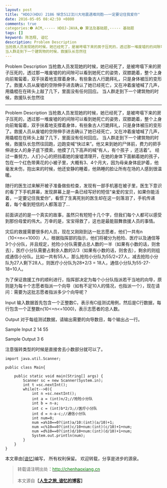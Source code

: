 ```yaml
---
layout: post
title: "HDOJ(HDU) 2186 悼念512汶川大地震遇难同胞——一定要记住我爱你"
date: 2016-05-05 08:42:59 +0800
comments: true
categories:❶ ACM,----- HDOJ-JAVA,❺ 算法及基础题,----- 基础题
tags: []
keyword: 陈浩翔, 谙忆
description: Problem Description 
当抢救人员发现她的时候，她已经死了，是被垮塌下来的房子压死的，透过那一堆废墟的的间隙可以看到她死亡的姿势，双膝跪着，整个上身向前匍匐着，双手扶着地支撑着身体，有些象古人行跪拜礼，只是身体被压的变形了。救援人员从废墟的空隙伸手进去确认了她已经死亡，又在冲着废墟喊了几声，用撬棍在在砖头上敲了几下，里面没有任何回应。 
当人群走到下一个建筑物的时候，救援队长忽然往 
---
```



Problem Description 
当抢救人员发现她的时候，她已经死了，是被垮塌下来的房子压死的，透过那一堆废墟的的间隙可以看到她死亡的姿势，双膝跪着，整个上身向前匍匐着，双手扶着地支撑着身体，有些象古人行跪拜礼，只是身体被压的变形了。救援人员从废墟的空隙伸手进去确认了她已经死亡，又在冲着废墟喊了几声，用撬棍在在砖头上敲了几下，里面没有任何回应。 
当人群走到下一个建筑物的时候，救援队长忽然往
<!-- more -->
----------

Problem Description
当抢救人员发现她的时候，她已经死了，是被垮塌下来的房子压死的，透过那一堆废墟的的间隙可以看到她死亡的姿势，双膝跪着，整个上身向前匍匐着，双手扶着地支撑着身体，有些象古人行跪拜礼，只是身体被压的变形了。救援人员从废墟的空隙伸手进去确认了她已经死亡，又在冲着废墟喊了几声，用撬棍在在砖头上敲了几下，里面没有任何回应。
当人群走到下一个建筑物的时候，救援队长忽然往回跑，边跑变喊“快过来”。他又来到她的尸体前，费力的把手伸进女人的身子底下摸索，他摸了几下高声的喊“有人，有个孩子 ，还活着”。
经过一番努力，人们小心的把挡着她的废墟清理开，在她的身体下面躺着她的孩子，包在一个红色带黄花的小被子里，大概有3、4个月大，因为母亲身体庇护着，他毫发未伤，抱出来的时候，他还安静的睡着，他熟睡的脸让所有在场的人感到很温暖。

随行的医生过来解开被子准备做些检查，发现有一部手机塞在被子里，医生下意识的看了下手机屏幕，发现屏幕上是一条已经写好的短信“亲爱的宝贝，如果你能活着，一定要记住我爱你”，看惯了生离死别的医生却在这一刻落泪了，手机传递着，每个看到短信的人都落泪了…

前面讲述的是一个真实的故事，虽然只有短短十几个字，但我们每个人都可以感受到那份母爱的伟大。万幸的是，宝宝得救了，这也是最能鼓舞救援人员的事情。

灾后的救援需要很多的人员，现在又刚刚到达一批志愿者，他们一共有n（10<=n<=1000）人，根据指挥部的指示，他们将被分为抢险、医疗以及通信等3个小分队，并且规定，抢险小分队需要占总人数的一半（如果有小数的话，则舍去），医疗小分队需要占剩余人数的2/3（如果有小数的话，则舍去），剩余的则组成通信小分队。比如一共有55人，那么抢险小分队为55/2=27人，减去抢险小分队为27人剩下28人，则医疗小分队为28*2/3 = 18人，通信小分队为55-27-18=10人。

为了保证救援工作的顺利进行，指挥部决定为每个小分队指派若干当地的向导，原则是为每十个志愿者指派一个向导（如有不足10人的情况，也指派一个），现在请问：需要为这批志愿者指派多少个向导呢？
 

Input
输入数据首先包含一个正整数C，表示有C组测试用例，然后是C行数据，每行包含一个正整数n(10<=n<=1000)，表示志愿者的总人数。
 

Output
对于每组测试数据，请输出需要的向导数目，每个输出占一行。
 

Sample Input
2
14
55
 

Sample Output
3
6

注意强转类型的时候是直接舍去小数部分就可以了。

```
import java.util.Scanner;

public class Main{

	public static void main(String[] args) {
		Scanner sc = new Scanner(System.in);
		int t =sc.nextInt();
		while(t-->0){
			int n =sc.nextInt();
			int a = (int)n/2;//抢险小分队
			int b = n-a;
			int c = (int)b*2/3;//医疗小分队
			int d = n-a-c;//通信小分队
			int num=0;
			num =a%10==0?(int)a/10:(int)(a/10)+1;
			num =c%10==0?(int)c/10+num:(int)(c/10)+1+num;
			num =d%10==0?(int)d/10+num:(int)(d/10)+1+num;
			System.out.println(num);
		}
	}
}

```

本文章由<a href="http://chenhaoxiang.cn/">[谙忆]</a>编写， 所有权利保留。 
欢迎转载，分享是进步的源泉。
<blockquote cite='陈浩翔'>
<p background-color='#D3D3D3'>转载请注明出处：<a href='http://chenhaoxiang.cn'><font color="green">http://chenhaoxiang.cn</font></a><br><br>
本文源自<strong>【<a href='http://chenhaoxiang.cn' target='_blank'>人生之旅_谙忆的博客</a>】</strong></p>
</blockquote>
